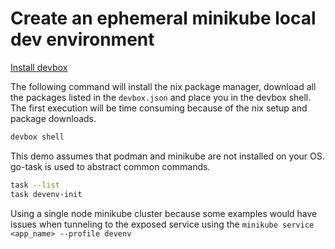 # Create an ephemeral minikube local dev environment

[Install devbox](https://www.jetify.com/devbox/docs/installing_devbox/)

The following command will install the nix package manager, download all the packages listed in the `devbox.json` and place you in the devbox shell. The first execution will be time consuming because of the nix setup and package downloads.

```bash
devbox shell
```

This demo assumes that podman and minikube are not installed on your OS. go-task is used to abstract common commands.

```bash
task --list
task devenv-init
```

Using a single node minikube cluster because some examples would have issues when tunneling to the exposed service using the `minikube service <app_name> --profile devenv`

